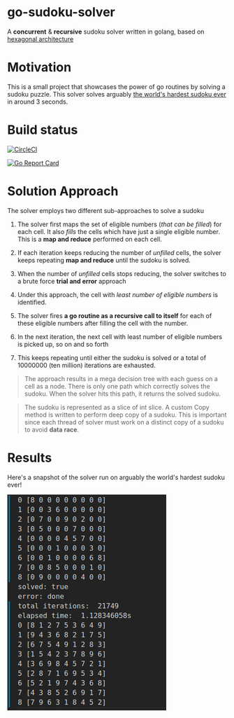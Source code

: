 # go-sudoku-solver
A __concurrent__ & __recursive__ sudoku solver written in golang, based on [hexagonal architecture](https://beyondxscratch.com/2017/08/19/hexagonal-architecture-the-practical-guide-for-a-clean-architecture/#acl)

# Motivation
This is a small project that showcases the power of go routines by solving a sudoku puzzle. This solver solves
arguably [the world's hardest sudoku ever](https://curiosity.com/topics/a-finnish-mathematician-claimed-that-this-is-the-most-difficult-sudoku-puzzle-in-the-world-curiosity/) in around 3 seconds.

# Build status
[![CircleCI](https://circleci.com/gh/jeyabalajis/go-sudoku-solver/tree/master.svg?style=svg)](https://circleci.com/gh/jeyabalajis/go-sudoku-solver/tree/master)

[![Go Report Card](https://goreportcard.com/badge/github.com/jeyabalajis/go-sudoku-solver)](https://goreportcard.com/report/github.com/jeyabalajis/go-sudoku-solver)

# Solution Approach

The solver employs two different sub-approaches to solve a sudoku

1. The solver first maps the set of eligible numbers (_that can be filled_) for each cell. It also _fills_ the cells which have just a single eligible number. This is a **map and reduce** performed on each cell.
2. If each iteration keeps reducing the number of _unfilled_ cells, the solver keeps repeating **map and reduce** until the sudoku is solved.


3. When the number of _unfilled_ cells stops reducing, the solver switches to a brute force **trial and error** approach
4. Under this approach, the cell with *least number of eligible numbers* is identified.
5. The solver fires **a go routine as a recursive call to itself** for each of these eligible numbers after filling the cell with the number.
6. In the next iteration, the next cell with least number of eligible numbers is picked up, so on and so forth
7. This keeps repeating until either the sudoku is solved or a total of 10000000 (ten million) iterations are exhausted.

> The approach results in a mega decision tree with each guess on a cell as a node. There is only one path which correctly solves
> the sudoku. When the solver hits this path, it returns the solved sudoku.

> The sudoku is represented as a slice of int slice. A custom Copy method is written to perform deep copy of a sudoku. This is important
> since each thread of solver must work on a distinct copy of a sudoku to avoid **data race**. 

# Results

Here's a snapshot of the solver run on arguably the world's hardest sudoku ever!

![Sudoku Solver results](/images/sudoku_run_results.png)
